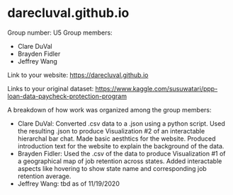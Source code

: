 # darecluval.github.io

Group number: U5
Group members:
* Clare DuVal
* Brayden Fidler
* Jeffrey Wang

Link to your website: https://darecluval.github.io

Links to your original dataset: https://www.kaggle.com/susuwatari/ppp-loan-data-paycheck-protection-program

A breakdown of how work was organized among the group members:
* Clare DuVal: Converted .csv data to a .json using a python script. Used the resulting .json to produce Visualization #2 of an interactable hierarchal bar chat. Made basic aesthtics for the website. Produced introduction text for the website to explain the background of the data.
* Brayden Fidler: Used the .csv of the data to produce Visualization #1 of a geographical map of job retention across states. Added interactable aspects like hovering to show state name and corresponding job retention average. 
* Jeffrey Wang: tbd as of 11/19/2020
